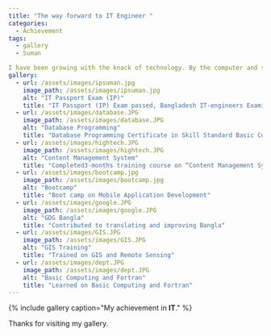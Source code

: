 ```yaml
---
title: "The way forward to IT Engineer "
categories:
  - Achievement
tags:
  - gallery
  - Suman

I have been growing with the knack of technology. By the computer and smartphone, we can make ease our life. Though having no graduate degree in CSE, I can do perform a lot as I've got an enthusiasm on it.
gallery:
  - url: /assets/images/ipsuman.jpg
    image_path: /assets/images/ipsuman.jpg
    alt: "IT Passport Exam (IP)"
    title: "IT Passport (IP) Exam passed, Bangladesh IT-engineers Examination Center (BD-ITEC)"
  - url: /assets/images/database.JPG
    image_path: /assets/images/database.JPG
    alt: "Database Programming"
    title: "Database Programming Certificate in Skill Standard Basic Course Examination"
  - url: /assets/images/hightech.JPG
    image_path: /assets/images/hightech.JPG
    alt: "Content Management System"
    title: "Completed3-months training course on “Content Management System with Wordpress” "
  - url: /assets/images/bootcamp.jpg
    image_path: /assets/images/bootcamp.jpg
    alt: "Bootcamp"
    title: "Boot camp on Mobile Application Development"
  - url: /assets/images/google.JPG
    image_path: /assets/images/google.JPG
    alt: "GDG Bangla"
    title: "Contributed to translating and improving Bangla"
  - url: /assets/images/GIS.JPG
    image_path: /assets/images/GIS.JPG
    alt: "GIS Training"
    title: "Trained on GIS and Remote Sensing"
  - url: /assets/images/dept.JPG
    image_path: /assets/images/dept.JPG
    alt: "Basic Computing and Fortran"
    title: "Learned on Basic Computing and Fortran"
---
```

{% include gallery caption="My achievement in **IT**." %}

Thanks for visiting my gallery. 
